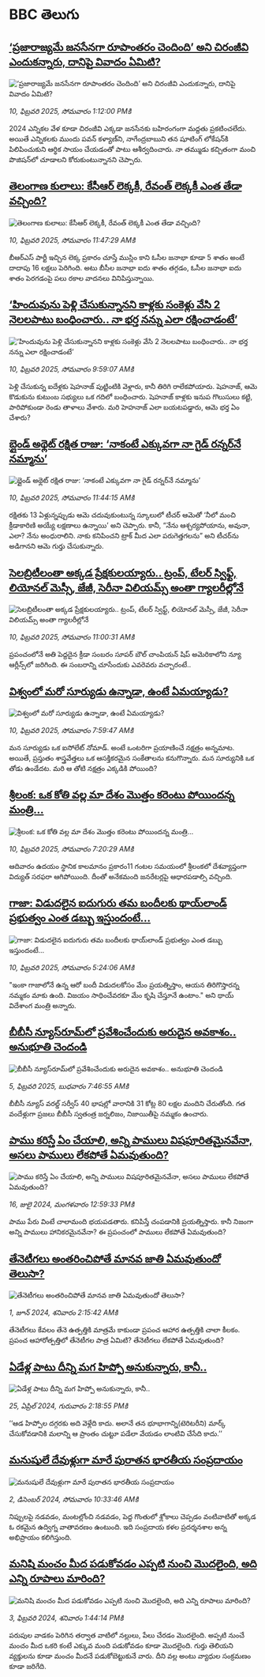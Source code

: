 # BBC తెలుగు## [‘ప్రజారాజ్యమే జనసేనగా రూపాంతరం చెందింది’ అని చిరంజీవి ఎందుకన్నారు, దానిపై వివాదం ఏమిటి?](https://www.bbc.com/telugu/articles/ce8yk7yezmjo?at_campaign=githubrss)![‘ప్రజారాజ్యమే జనసేనగా రూపాంతరం చెందింది’ అని చిరంజీవి ఎందుకన్నారు, దానిపై వివాదం ఏమిటి?](https://ichef.bbci.co.uk/ace/standard/240/cpsprodpb/c6ec/live/592207f0-e7a4-11ef-bd1b-d536627785f2.jpg)_10, ఫిబ్రవరి 2025, సోమవారం 1:12:00 PMకి_2024 ఎన్నికల వేళ కూడా చిరంజీవి ఎక్కడా జనసేనకు బహిరంగంగా మద్దతు ప్రకటించలేదు. అయితే ఎన్నికలకు ముందు పవన్‌ కళ్యాణ్‌ని, నాగేంద్రబాబుని తన షూటింగ్‌ లోకేషన్‌కి పిలిపించుకుని ఆర్థిక సాయం చేయడంతో పాటు ఆశీర్వదించారు. నా తమ్ముడు కచ్చితంగా మంచి పొజిషన్‌లో చూడాలని కోరుకుంటున్నానని చెప్పారు.## [తెలంగాణ కులాలు: కేసీఆర్ లెక్కకీ, రేవంత్ లెక్కకీ ఎంత తేడా వచ్చింది?](https://www.bbc.com/telugu/articles/czepkl1zepeo?at_campaign=githubrss)![తెలంగాణ కులాలు: కేసీఆర్ లెక్కకీ, రేవంత్ లెక్కకీ ఎంత తేడా వచ్చింది?](https://ichef.bbci.co.uk/ace/standard/240/cpsprodpb/bdfa/live/d0ca3710-e7a8-11ef-970b-4fabac9c7c73.png)_10, ఫిబ్రవరి 2025, సోమవారం 11:47:29 AMకి_బీఆర్ఎస్ పార్టీ ఇచ్చిన లెక్క ప్రకారం చూస్తే ముస్లిం కాని ఓసీల జనాభా కూడా 5 శాతం అంటే దాదాపు 16 లక్షలు పెరిగింది. అటు బీసీల జనాభా ఐదు శాతం తగ్గడం, ఓసీల జనాభా ఐదు శాతం పెరగడంపై పలు రకాల వాదనలు వినిపిస్తున్నాయి.## [‘హిందువును పెళ్లి చేసుకున్నానని కాళ్లకు సంకెళ్లు వేసి 2 నెలలపాటు బంధించారు.. నా భర్త నన్ను ఎలా రక్షించాడంటే’](https://www.bbc.com/telugu/articles/c8052p5ge0lo?at_campaign=githubrss)![‘హిందువును పెళ్లి చేసుకున్నానని కాళ్లకు సంకెళ్లు వేసి 2 నెలలపాటు బంధించారు.. నా భర్త నన్ను ఎలా రక్షించాడంటే’](https://ichef.bbci.co.uk/ace/standard/240/cpsprodpb/2f3f/live/458ce9e0-e636-11ef-a819-277e390a7a08.jpg)_10, ఫిబ్రవరి 2025, సోమవారం 9:59:07 AMకి_పెళ్లి చేసుకున్న ఐదేళ్లకు షెహనాజ్ పుట్టింటికి వెళ్లారు, కానీ తిరిగి రాలేకపోయారు. షెహనాజ్, ఆమె కొడుకును కుటుంబ సభ్యులు ఒక గదిలో బంధించారు. షెహనాజ్ కాళ్లకు ఇనుప గొలుసులు కట్టి, పారిపోకుండా రెండు తాళాలు వేశారు. మరి హెహనాజ్ ఎలా బయటపడ్డారు, ఆమె భర్త ఏం చేశారు?## [బ్లైండ్ అథ్లెట్ రక్షిత రాజు: ‘నాకంటే ఎక్కువగా నా గైడ్ రన్నర్‌నే నమ్మాను’ ](https://www.bbc.com/telugu/articles/c983rr6603jo?at_campaign=githubrss)![బ్లైండ్ అథ్లెట్ రక్షిత రాజు: ‘నాకంటే ఎక్కువగా నా గైడ్ రన్నర్‌నే నమ్మాను’ ](https://ichef.bbci.co.uk/ace/standard/240/cpsprodpb/998f/live/09f304f0-e55f-11ef-a319-fb4e7360c4ec.jpg)_10, ఫిబ్రవరి 2025, సోమవారం 11:44:15 AMకి_రక్షితకు 13 ఏళ్లున్నప్పుడు ఆమె చదువుకుంటున్న స్కూలులో టీచర్ ఆమెతో ‘నీలో మంచి క్రీడాకారిణి అయ్యే లక్షణాలు ఉన్నాయి’ అని చెప్పారు. కానీ,  “నేను ఆశ్చర్యపోయాను, అవునా, ఎలా? నేను అంధురాలిని. నాకు కనిపించని ట్రాక్ మీద ఎలా పరుగెత్తగలను” అని టీచర్‌ను అడిగానని ఆమె గుర్తు చేసుకున్నారు.## [సెలబ్రిటీలంతా అక్కడ ప్రేక్షకులయ్యారు.. ట్రంప్, టేలర్‌ స్విఫ్ట్, లియోనల్ మెస్సీ, జేజీ, సెరీనా విలియమ్స్ అంతా గ్యాలరీల్లోనే](https://www.bbc.com/telugu/articles/crm7rvp73ygo?at_campaign=githubrss)![సెలబ్రిటీలంతా అక్కడ ప్రేక్షకులయ్యారు.. ట్రంప్, టేలర్‌ స్విఫ్ట్, లియోనల్ మెస్సీ, జేజీ, సెరీనా విలియమ్స్ అంతా గ్యాలరీల్లోనే](https://ichef.bbci.co.uk/ace/standard/240/cpsprodpb/2b24/live/a818ac20-e794-11ef-87aa-f115baaf16d4.jpg)_10, ఫిబ్రవరి 2025, సోమవారం 11:00:31 AMకి_ప్రపంచంలోనే అతి పెద్దదైన క్రీడా సంబరం సూపర్ బౌల్ చాంపియన్ షిప్ అమెరికాలోని న్యూ ఆర్లీన్స్‌లో జరిగింది. ఈ సంబరాన్ని చూసేందుకు ఎవరెవరు వచ్చారంటే..## [విశ్వంలో మరో సూర్యుడు ఉన్నాడా,  ఉంటే ఏమయ్యాడు?](https://www.bbc.com/telugu/articles/ce8xpj5g0n1o?at_campaign=githubrss)![విశ్వంలో మరో సూర్యుడు ఉన్నాడా,  ఉంటే ఏమయ్యాడు?](https://ichef.bbci.co.uk/ace/standard/240/cpsprodpb/4860/live/c4ffcda0-e785-11ef-bd1b-d536627785f2.jpg)_10, ఫిబ్రవరి 2025, సోమవారం 7:59:47 AMకి_మన సూర్యుడు ఒక ఐసోలేట్ నోమాడ్. అంటే ఒంటరిగా ప్రయాణించే నక్షత్రం అన్నమాట. అయితే, ప్రస్తుతం శాస్త్రవేత్తలు ఒక ఆసక్తికరమైన సంకేతాలను కనుగొన్నారు. మన సూర్యునికి ఒక తోడు ఉండేదట. మరి ఆ తోటి నక్షత్రం ఎక్కడికి పోయింది?## [శ్రీలంక: ఒక కోతి వల్ల మా దేశం మొత్తం కరెంటు పోయిందన్న మంత్రి...](https://www.bbc.com/telugu/articles/c863nj8l9p7o?at_campaign=githubrss)![శ్రీలంక: ఒక కోతి వల్ల మా దేశం మొత్తం కరెంటు పోయిందన్న మంత్రి...](https://ichef.bbci.co.uk/ace/standard/240/cpsprodpb/6c04/live/41527d90-e780-11ef-a819-277e390a7a08.jpg)_10, ఫిబ్రవరి 2025, సోమవారం 7:20:29 AMకి_ఆదివారం ఉదయం స్థానిక కాలమానం ప్రకారం11 గంటల సమయంలో శ్రీలంకలో దేశవ్యాప్తంగా విద్యుత్ సరఫరా ఆగిపోయింది. దీంతో అనేకమంది జనరేటర్లపై ఆధారపడాల్సి వచ్చింది.## [గాజా: విడుదలైన ఐదుగురు తమ బందీలకు థాయ్‌లాండ్ ప్రభుత్వం ఎంత డబ్బు ఇస్తుందంటే...](https://www.bbc.com/telugu/articles/cqld1w76xlpo?at_campaign=githubrss)![గాజా: విడుదలైన ఐదుగురు తమ బందీలకు థాయ్‌లాండ్ ప్రభుత్వం ఎంత డబ్బు ఇస్తుందంటే...](https://ichef.bbci.co.uk/ace/standard/240/cpsprodpb/2164/live/9b4e9e40-e777-11ef-a819-277e390a7a08.jpg)_10, ఫిబ్రవరి 2025, సోమవారం 5:24:06 AMకి_"ఇంకా గాజాలోనే ఉన్న ఆరో బందీ విడుదలకోసం మేం ప్రయత్నిస్తాం, ఆయన తిరిగొస్తారన్న నమ్మకం మాకు ఉంది. విజయం సాధించేవరకూ మేం కృషి చేస్తూనే ఉంటాం." అని థాయ్ విదేశాంగ మంత్రి అన్నారు.## [బీబీసీ న్యూస్‌రూమ్‌‌లో ప్రవేశించేందుకు అరుదైన అవకాశం.. అనుభూతి చెందండి](https://www.bbc.com/telugu/articles/cn4x9r7ndzwo?at_campaign=githubrss)![బీబీసీ న్యూస్‌రూమ్‌‌లో ప్రవేశించేందుకు అరుదైన అవకాశం.. అనుభూతి చెందండి](https://ichef.bbci.co.uk/ace/standard/240/cpsprodpb/8c29/live/a39c2f00-d23b-11ef-94cb-5f844ceb9e30.png)_5, ఫిబ్రవరి 2025, బుధవారం 7:46:55 AMకి_బీబీసీ న్యూస్ వరల్డ్ సర్వీస్ 40 భాషల్లో వారానికి 31 కోట్ల 80 లక్షల మందిని చేరుతోంది. 
గత వందేళ్లుగా ప్రజలు బీబీసీ స్వతంత్ర జర్నలిజం, నిజాయితీపై నమ్మకం ఉంచారు.## [పాము కరిస్తే ఏం చేయాలి, అన్ని పాములు విషపూరితమైనవేనా, అసలు పాములు లేకపోతే ఏమవుతుంది?](https://www.bbc.com/telugu/articles/cy68v5px787o?at_campaign=githubrss)![పాము కరిస్తే ఏం చేయాలి, అన్ని పాములు విషపూరితమైనవేనా, అసలు పాములు లేకపోతే ఏమవుతుంది?](https://ichef.bbci.co.uk/ace/standard/240/cpsprodpb/2b4a/live/9ebd6700-4367-11ef-99bd-e3de731921ae.jpg)_16, జులై 2024, మంగళవారం 12:59:33 PMకి_పాము పేరు వింటే చాలామంది భయపడతారు. కనిపిస్తే చంపడానికి ప్రయత్నిస్తారు. కానీ నిజంగా అన్ని పాములు హానికరమైనవేనా? ఈ ప్రపంచంలో పాములు లేకపోతే ఏమవుతుంది?## [తేనెటీగలు అంతరించిపోతే మానవ జాతి ఏమవుతుందో తెలుసా?](https://www.bbc.com/telugu/articles/clee3p3lzvxo?at_campaign=githubrss)![తేనెటీగలు అంతరించిపోతే మానవ జాతి ఏమవుతుందో తెలుసా?](https://ichef.bbci.co.uk/ace/standard/240/cpsprodpb/c493/live/e4dfab00-1f6b-11ef-80aa-699d54c46324.jpg)_1, జూన్ 2024, శనివారం 2:15:42 AMకి_తేనెటీగలు కేవలం తేనె ఉత్పత్తికి మాత్రమే కాకుండా ప్రపంచ ఆహార ఉత్పత్తికి చాలా కీలకం. ప్రపంచ ఆహారోత్పత్తిలో తేనెటీగల పాత్ర ఏమిటి? తేనెటీగలు లేకపోతే ఏమవుతుంది?## [ఏడేళ్ల పాటు దీన్ని మగ హిప్పో అనుకున్నారు, కానీ..](https://www.bbc.com/telugu/articles/c4n160yk0ylo?at_campaign=githubrss)![ఏడేళ్ల పాటు దీన్ని మగ హిప్పో అనుకున్నారు, కానీ..](https://ichef.bbci.co.uk/ace/standard/240/cpsprodpb/e37f/live/c97dde00-02ff-11ef-82e8-cd354766a224.jpg)_25, ఏప్రిల్ 2024, గురువారం 2:18:55 PMకి_‘‘ఆడ హిప్పోల దగ్గరకు అది వెళ్లేది కాదు. అలానే తన భూభాగాన్ని(టెరిటరీని) మార్క్ చేసుకోవడానికి మలాన్ని ఆ ప్రాంతం చుట్టూ పడేలా వేయడం లాంటివి చేసేది కాదు.’’## [మనుషులే దేవుళ్లుగా మారే పురాతన భారతీయ సంప్రదాయం](https://www.bbc.com/telugu/articles/cvg73x7p22do?at_campaign=githubrss)![మనుషులే దేవుళ్లుగా మారే పురాతన భారతీయ సంప్రదాయం](https://ichef.bbci.co.uk/ace/standard/240/cpsprodpb/66bf/live/97bb71e0-afff-11ef-bdf5-b7cb2fa86e10.jpg)_2, డిసెంబర్ 2024, సోమవారం 10:33:46 AMకి_నిప్పులపై నడవడం, మంటల్లోంచి నడవడం, పెద్ద గొంతులో శ్లోకాలు చెప్పడం వంటివాటితో అక్కడ ఓ రకమైన ఉద్విగ్న వాతావరణం ఉంటుంది. ఇది సంప్రదాయ కళల ప్రదర్శనశాల అన్న అభిప్రాయం కలిగిస్తుంది.## [మనిషి మంచం మీద పడుకోవడం ఎప్పటి నుంచి మొదలైంది, అది ఎన్ని రూపాలు మారింది?](https://www.bbc.com/telugu/articles/cjk6edmdyrro?at_campaign=githubrss)![మనిషి మంచం మీద పడుకోవడం ఎప్పటి నుంచి మొదలైంది, అది ఎన్ని రూపాలు మారింది?](https://ichef.bbci.co.uk/ace/standard/240/cpsprodpb/5b17/live/29ab2f70-bea5-11ee-896d-39d9bd3cadbb.png)_3, ఫిబ్రవరి 2024, శనివారం 1:44:14 PMకి_పరుపుల వాడకం పెరిగిన తర్వాత వాటిలో నల్లులు, పేలు చేరడం మొదలైంది. అప్పటి నుంచే మంచం మీద ఒకరి కంటే ఎక్కువ మంది పడుకోవడం కూడా మొదలైంది. 
గుర్తు తెలియని వ్యక్తులను కూడా మంచం మీదనే పడుకోబెట్టుకునే వారు. దీని వల్ల అంటు వ్యాధుల సంక్రమణం కూడా జరిగేది.